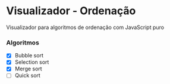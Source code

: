 # Visualizador - Ordenação
Visualizador para algoritmos de ordenação com JavaScript puro

### Algoritmos
- [x] Bubble sort
- [x] Selection sort
- [x] Merge sort
- [ ] Quick sort
